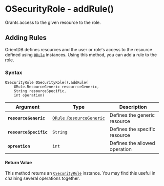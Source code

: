
# OSecurityRole - addRule()

Grants access to the given resource to the role.

## Adding Rules

OrientDB defines resources and the user or role's access to the resource defined using [`ORule`](../ORule.md) instances.  Using this method, you can add a rule to the role.

### Syntax

```
OSecurityRole OSecurityRole().addRule(
	ORule.ResourceGeneric resourrceGeneric,
	String resourceSpecific,
	int operation)
```

| Argument | Type | Description |
|---|---|---|
| **`resourceGeneric`** | [`ORule.ResourceGeneric`](../ORule.md) | Defines the generic resource |
| **`resourceSpecific`** | `String` | Defines the specific resource |
| **`opreation`** | `int` | Defines the allowed operation |

#### Return Value

This method returns an [`OSecurityRule`](../OSecurityRole.md) instance.  You may find this useful in chaining several operations together.


